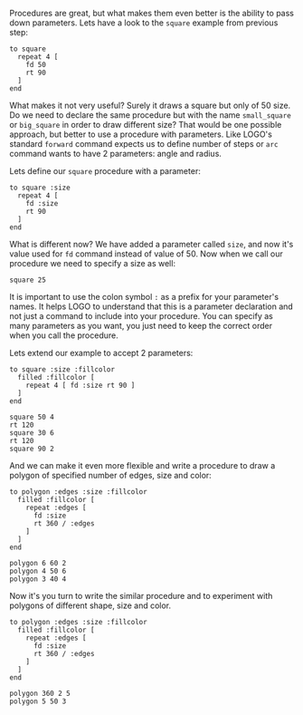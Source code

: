 Procedures are great, but what makes them even better is the ability to pass down parameters. Lets have a look to the `square` example from previous step:

```
to square
  repeat 4 [
    fd 50
    rt 90
  ]
end
```

What makes it not very useful? Surely it draws a square but only of 50 size. Do we need to declare the same procedure but with the name `small_square` or `big_square` in order to draw different size? That would be one possible approach, but better to use a procedure with parameters. Like LOGO's standard `forward` command expects us to define number of steps or `arc` command wants to have 2 parameters: angle and radius.

Lets define our `square` procedure with a parameter:

```
to square :size
  repeat 4 [
    fd :size
    rt 90
  ]
end
```

What is different now? We have added a parameter called `size`, and now it's value used for `fd` command instead of value of 50.
Now when we call our procedure we need to specify a size as well:

```
square 25
```

It is important to use the colon symbol `:` as a prefix for your parameter's names. It helps LOGO to understand that this is a parameter declaration and not just a command to include into your procedure.
You can specify as many parameters as you want, you just need to keep the correct order when you call the procedure.

Lets extend our example to accept 2 parameters:

<!--logo {"width":"300px", "height":"200px", "code": true}-->

```
to square :size :fillcolor
  filled :fillcolor [
    repeat 4 [ fd :size rt 90 ]
  ]
end

square 50 4
rt 120
square 30 6
rt 120
square 90 2
```

And we can make it even more flexible and write a procedure to draw a polygon of specified number of edges, size and color:

<!--logo {"width":"300px", "height":"200px", "code": true}-->

```
to polygon :edges :size :fillcolor
  filled :fillcolor [
    repeat :edges [
      fd :size
      rt 360 / :edges
    ]
  ]
end

polygon 6 60 2
polygon 4 50 6
polygon 3 40 4
```

Now it's you turn to write the similar procedure and to experiment with polygons of different shape, size and color.

<!--solution-->

```
to polygon :edges :size :fillcolor
  filled :fillcolor [
    repeat :edges [
      fd :size
      rt 360 / :edges
    ]
  ]
end

polygon 360 2 5
polygon 5 50 3
```
